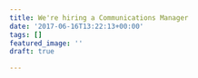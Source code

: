 ```yaml
---
title: We're hiring a Communications Manager
date: '2017-06-16T13:22:13+00:00'
tags: []
featured_image: ''
draft: true

---
```

